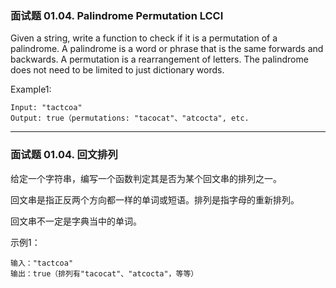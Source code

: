 ### 面试题 01.04. Palindrome Permutation LCCI
Given a string, write a function to check if it is a permutation of a palindrome. A palindrome is a word or phrase that is the same forwards and backwards. A permutation is a rearrangement of letters. The palindrome does not need to be limited to just dictionary words.



Example1:

	Input: "tactcoa"
	Output: true（permutations: "tacocat"、"atcocta", etc.


----

### 面试题 01.04. 回文排列
给定一个字符串，编写一个函数判定其是否为某个回文串的排列之一。

回文串是指正反两个方向都一样的单词或短语。排列是指字母的重新排列。

回文串不一定是字典当中的单词。



示例1：

	输入："tactcoa"
	输出：true（排列有"tacocat"、"atcocta"，等等）

